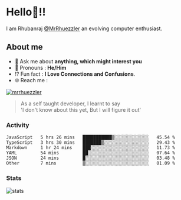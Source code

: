 
  
  
# Hello:wave:!!
I am Rhubanraj [@MrRhuezzler](https://github.com/MrRhuezzler) an evolving computer enthusiast.

## About me
<!-- - :sparkles: I'm currently working on [**de-viz**](https://github.com/MrRhuezzler/de-viz) -->
<!-- - :sparkles: Previously worked in [**Journal Management System**](https://manuscript.psgtech.ac.in) -->
<!-- - :book: I'm currently learning **Microservices Architecture** -->
- :speech_balloon: Ask me about **anything, which might interest you**
- :man: Pronouns : **He/Him**
- :interrobang: Fun fact : **I Love Connections and Confusions**.
- :globe_with_meridians: Reach me :  
  
[![mrrhuezzler](https://img.shields.io/badge/LinkedIn-0077B5?style=for-the-badge&logo=linkedin&logoColor=white)](https://www.linkedin.com/in/mrrhuezzler/)
<!--
### Interesting things, I found :bangbang:
-->
<!--
## Skills

## Drop a, Hi !
-->

<!-- 
Quotes
>  Always we overestimate the amount of work we can do in a day,  
>  and underestimate the amount we can do in our lifetime.
-->

> As a self taught developer, I learnt to say  
> 'I don't know about this yet, But I will figure it out'

### Activity
<!--START_SECTION:waka-->

```text
JavaScript   5 hrs 26 mins   ███████████▒░░░░░░░░░░░░░   45.54 %
TypeScript   3 hrs 30 mins   ███████▒░░░░░░░░░░░░░░░░░   29.43 %
Markdown     1 hr 24 mins    ███░░░░░░░░░░░░░░░░░░░░░░   11.73 %
YAML         54 mins         ██░░░░░░░░░░░░░░░░░░░░░░░   07.64 %
JSON         24 mins         █░░░░░░░░░░░░░░░░░░░░░░░░   03.48 %
Other        7 mins          ▒░░░░░░░░░░░░░░░░░░░░░░░░   01.09 %
```

<!--END_SECTION:waka-->

### Stats
![stats](https://github-readme-streak-stats.herokuapp.com/?user=MrRhuezzler)
